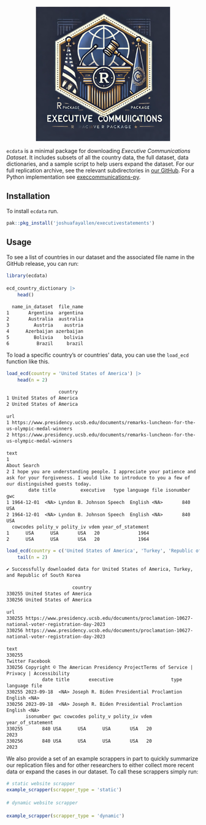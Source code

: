 

<p align="center">
<a href="https://joshuafayallen.github.io/executivestatements/">
<img src="hex-logo.png" height = "350" class = "center"> </a>
</p>

`ecdata` is a minimal package for downloading *Executive Communications
Dataset*. It includes subsets of all the country data, the full dataset,
data dictionaries, and a sample script to help users expand the dataset.
For our full replication archive, see the relevant subdirectories in
[our
GitHub](https://github.com/joshuafayallen/executivestatements/tree/main/raw-data).
For a Python implementation see
[execcommunications-py](https://github.com/joshuafayallen/executivecommunications-py).

## Installation

To install `ecdata` run.

``` r
pak::pkg_install('joshuafayallen/executivestatements')
```

## Usage

To see a list of countries in our dataset and the associated file name
in the GitHub release, you can run:

``` r
library(ecdata)

ecd_country_dictionary |>
    head()
```

      name_in_dataset  file_name
    1       Argentina  argentina
    2       Australia  australia
    3         Austria    austria
    4      Azerbaijan azerbaijan
    5         Bolivia    bolivia
    6          Brazil     brazil

To load a specific country’s or countries’ data, you can use the
`load_ecd` function like this.

``` r
load_ecd(country = 'United States of America') |>
    head(n = 2)
```

                       country
    1 United States of America
    2 United States of America
                                                                                              url
    1 https://www.presidency.ucsb.edu/documents/remarks-luncheon-for-the-us-olympic-medal-winners
    2 https://www.presidency.ucsb.edu/documents/remarks-luncheon-for-the-us-olympic-medal-winners
                                                                                                                                                                         text
    1                                                                                                                                                            About Search
    2 I hope you are understanding people. I appreciate your patience and ask for your forgiveness. I would like to introduce to you a few of our distinguished guests today.
            date title         executive   type language file isonumber gwc
    1 1964-12-01  <NA> Lyndon B. Johnson Speech  English <NA>       840 USA
    2 1964-12-01  <NA> Lyndon B. Johnson Speech  English <NA>       840 USA
      cowcodes polity_v polity_iv vdem year_of_statement
    1      USA      USA       USA   20              1964
    2      USA      USA       USA   20              1964

``` r
load_ecd(country = c('United States of America', 'Turkey', 'Republic of South Korea')) |>
    tail(n = 2)
```

    ✔ Successfully downloaded data for United States of America, Turkey, and Republic of South Korea

                            country
    330255 United States of America
    330256 United States of America
                                                                                                         url
    330255 https://www.presidency.ucsb.edu/documents/proclamation-10627-national-voter-registration-day-2023
    330256 https://www.presidency.ucsb.edu/documents/proclamation-10627-national-voter-registration-day-2023
                                                                                            text
    330255                                                                      Twitter Facebook
    330256 Copyright © The American Presidency ProjectTerms of Service | Privacy | Accessibility
                 date title       executive                     type language file
    330255 2023-09-18  <NA> Joseph R. Biden Presidential Proclamtion  English <NA>
    330256 2023-09-18  <NA> Joseph R. Biden Presidential Proclamtion  English <NA>
           isonumber gwc cowcodes polity_v polity_iv vdem year_of_statement
    330255       840 USA      USA      USA       USA   20              2023
    330256       840 USA      USA      USA       USA   20              2023

We also provide a set of an example scrappers in part to quickly
summarize our replication files and for other researchers to either
collect more recent data or expand the cases in our dataset. To call
these scrappers simply run:

``` r
# static website scrapper
example_scrapper(scrapper_type = 'static')

# dynamic website scrapper 

example_scrapper(scrapper_type = 'dynamic')
```
